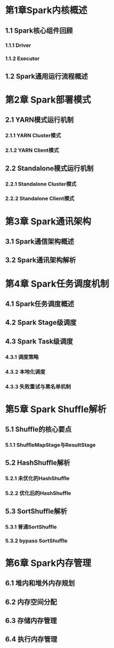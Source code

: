 # 第1章Spark内核概述
## 1.1 Spark核心组件回顾
### 1.1.1 Driver
### 1.1.2 Executor
## 1.2 Spark通用运行流程概述
# 第2章 Spark部署模式
## 2.1 YARN模式运行机制
### 2.1.1 YARN Cluster模式
### 2.1.2 YARN Client模式
## 2.2 Standalone模式运行机制
### 2.2.1 Standalone Cluster模式
### 2.2.2 Standalone Client模式
# 第3章 Spark通讯架构
## 3.1 Spark通信架构概述
## 3.2 Spark通讯架构解析
# 第4章 Spark任务调度机制
## 4.1 Spark任务调度概述
## 4.2 Spark Stage级调度
## 4.3 Spark Task级调度
### 4.3.1 调度策略
### 4.3.2 本地化调度
### 4.3.3 失败重试与黑名单机制
# 第5章 Spark Shuffle解析
## 5.1 Shuffle的核心要点
### 5.1.1 ShuffleMapStage与ResultStage
## 5.2 HashShuffle解析
### 5.2.1 未优化的HashShuffle
### 5.2.2 优化后的HashShuffle
## 5.3 SortShuffle解析
### 5.3.1 普通SortShuffle
### 5.3.2 bypass SortShuffle
# 第6章 Spark内存管理
## 6.1 堆内和堆外内存规划
## 6.2 内存空间分配
## 6.3 存储内存管理
## 6.4 执行内存管理
